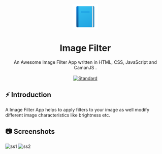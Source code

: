 <p align="center">
    <img alt="" height="80" src="./img/add-read.png">
  </a>
</p>
<h1 align="center">Image Filter </h1>

<div align="center">
 An Awesome Image Filter App written in HTML, CSS, JavaScript and CamanJS .
</div>

<br />

<div align="center">
  <!-- Standard -->
  <a href="https://standardjs.com">
    <img src="https://img.shields.io/badge/code%20style-standard-brightgreen.svg?style=flat-square"
      alt="Standard" />
  </a>
</div>

## ⚡️  Introduction
A Image Filter App helps to apply filters to your image as well modify different image characteristics like brightness etc.

## 📷 Screenshots

![ss1]()
![ss2]()


